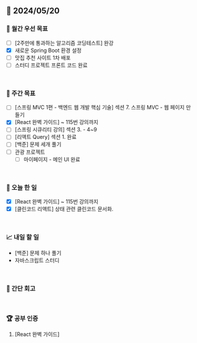 ## 📅 2024/05/20

### 🚀 월간 우선 목표

- [ ] [2주만에 통과하는 알고리즘 코딩테스트] 완강
- [x] 새로운 Spring Boot 환경 설정
- [ ] 맛집 추천 사이트 1차 배포
- [ ] 스터디 프로젝트 프론트 코드 완료

<br />

### 👏 주간 목표

- [ ] [스프링 MVC 1편 - 백엔드 웹 개발 핵심 기술] 섹션 7. 스프링 MVC - 웹 페이지 만들기
- [x] [React 완벽 가이드] ~ 115번 강의까지
- [ ] [스프링 시큐리티 강의] 섹션 3. - 4~9
- [ ] [리액트 Query] 섹션 1. 완료
- [ ] [백준] 문제 세개 풀기
- [ ] 관광 프로젝트
  - [ ] 마이페이지 - 메인 UI 완료

<br />

### 💯 오늘 한 일

- [x] [React 완벽 가이드] ~ 115번 강의까지
- [x] [클린코드 리액트] 상태 관련 클린코드 문서화.

<br />

### 📈 내일 할 일

- [백준] 문제 하나 풀기
- 자바스크립트 스터디

<br />

### 🤔 간단 회고

<br />

### 🏆 공부 인증

1. [React 완벽 가이드]
